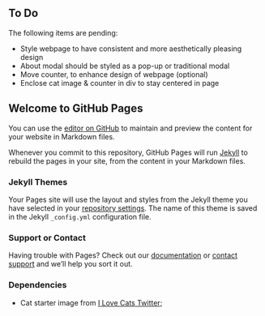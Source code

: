 ## To Do
The following items are pending:
- Style webpage to have consistent and more aesthetically pleasing design
- About modal should be styled as a pop-up or traditional modal
- Move counter, to enhance design of webpage (optional)
- Enclose cat image & counter in div to stay centered in page

## Welcome to GitHub Pages

You can use the [editor on GitHub](https://github.com/amyFEND/Cat-Clicker/edit/master/README.md) to maintain and preview the content for your website in Markdown files.

Whenever you commit to this repository, GitHub Pages will run [Jekyll](https://jekyllrb.com/) to rebuild the pages in your site, from the content in your Markdown files.

### Jekyll Themes

Your Pages site will use the layout and styles from the Jekyll theme you have selected in your [repository settings](https://github.com/amyFEND/Cat-Clicker/settings). The name of this theme is saved in the Jekyll `_config.yml` configuration file.

### Support or Contact

Having trouble with Pages? Check out our [documentation](https://help.github.com/categories/github-pages-basics/) or [contact support](https://github.com/contact) and we’ll help you sort it out.

### Dependencies

- Cat starter image from [I Love Cats Twitter](https://twitter.com/ilovecatsapp);
